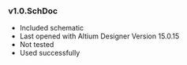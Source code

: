 ### v1.0.SchDoc
- Included schematic
- Last opened with Altium Designer Version 15.0.15
- Not tested
- Used successfully